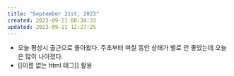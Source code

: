 ```yaml
---
title: "September 21st, 2023"
created: 2023-09-21 08:34:33
updated: 2023-09-21 12:27:25
---
```

  * 오늘 평상시 출근으로 돌아왔다. 주초부터 며칠 동안 상태가 별로 안 좋았는데 오늘은 많이 나아졌다.
  * [[이름 없는 html 태그]] 활용
